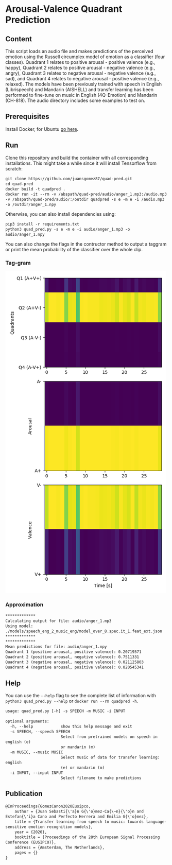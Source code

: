 # Arousal-Valence Quadrant Prediction

## Content
This script loads an audio file and makes predictions of the perceived emotion using the Russell circumplex model of emotion as a classifier (four classes). Quadrant 1 relates to positive arousal - positive valence (e.g., happy), Quadrant 2 relates to positive arousal - negative valence (e.g., angry), Quadrant 3 relates to negative arousal - negative valence (e.g., sad), and Quadrant 4 relates to negative arousal - positive valence (e.g., relaxed). The models have been previously trained with speech in English (Librispeech) and Mandarin (AISHELL) and transfer learning has been performed to fine-tune on music in English (4Q-Emotion) and Mandarin (CH-818). The audio directory includes some examples to test on.


## Prerequisites
Install Docker, for Ubuntu [go here](https://docs.docker.com/install/linux/docker-ce/ubuntu/).

## Run

Clone this repository and build the container with all corresponding installations. This might take a while since it will install Tensorflow from scratch:

```
git clone https://github.com/juansgomez87/quad-pred.git
cd quad-pred
docker build -t quadpred .
docker run -it --rm -v /abspath/quad-pred/audio/anger_1.mp3:/audio.mp3 -v /abspath/quad-pred/audio/:/outdir quadpred -s e -m e -i /audio.mp3 -o /outdir/anger_1.npy
```

Otherwise, you can also install dependencies using:
```
pip3 install -r requirements.txt
python3 quad_pred.py -s e -m e -i audio/anger_1.mp3 -o audio/anger_1.npy
```

You can also change the flags in the contructor method to output a taggram or print the mean probability of the classifier over the whole clip.


### Tag-gram
![alt text](https://github.com/juansgomez87/quad-pred/blob/master/audio/anger_1.png)

### Approximation
```
*************
Calculating output for file: audio/anger_1.mp3
Using model: ./models/speech_eng_2_music_eng/model_over_8.spec.it_1.feat_ext.json 
*************
*************
Mean predictions for file: audio/anger_1.npy
Quadrant 1 (positive arousal, positive valence): 0.20719571
Quadrant 2 (positive arousal, negative valence): 0.7511331
Quadrant 3 (negative arousal, negative valence): 0.021125803
Quadrant 4 (negative arousal, positive valence): 0.020545341
```
## Help

You can use the `--help` flag to see the complete list of information with `python3 quad_pred.py --help` or `docker run --rm quadpred -h`. 
```
usage: quad_pred.py [-h] -s SPEECH -m MUSIC -i INPUT

optional arguments:
  -h, --help            show this help message and exit
  -s SPEECH, --speech SPEECH
                        Select from pretrained models on speech in english (e)
                        or mandarin (m)
  -m MUSIC, --music MUSIC
                        Select music of data for transfer learning: english
                        (e) or mandarin (m)
  -i INPUT, --input INPUT
                        Select filename to make predictions
```

## Publication
```
@InProceedings{GomezCanon2020Eusipco,
    author = {Juan Sebasti{\'a}n G{\'o}mez-Ca{\~n}{\'o}n and Estefan{\'i}a Cano and Perfecto Herrera and Emilia G{\'o}mez},
    title = {Transfer learning from speech to music: towards language-sensitive emotion recognition models},
    year = {2020},
    booktitle = {Proceedings of the 28th European Signal Processing Conference (EUSIPCO)},
    address = {Amsterdam, The Netherlands},
    pages = {}
}
```
